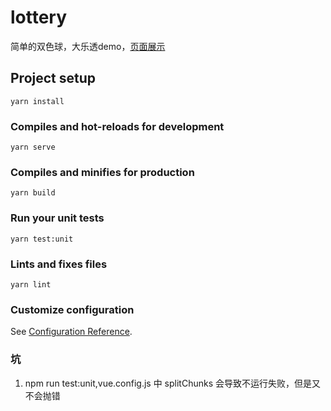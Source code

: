 # lottery

简单的双色球，大乐透demo，[页面展示](https://ex-caliburn.github.io/Lottery/)

## Project setup

```
yarn install
```

### Compiles and hot-reloads for development

```
yarn serve
```

### Compiles and minifies for production

```
yarn build
```

### Run your unit tests

```
yarn test:unit
```

### Lints and fixes files

```
yarn lint
```

### Customize configuration

See [Configuration Reference](https://cli.vuejs.org/config/).

### 坑

1. npm run test:unit,vue.config.js 中 splitChunks 会导致不运行失败，但是又不会抛错
